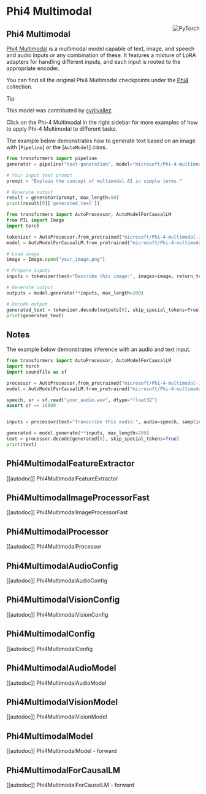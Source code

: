 <!--Copyright 2025 The HuggingFace Team. All rights reserved.
Licensed under the Apache License, Version 2.0 (the "License"); you may not use this file except in compliance with
the License. You may obtain a copy of the License at
http://www.apache.org/licenses/LICENSE-2.0
Unless required by applicable law or agreed to in writing, software distributed under the License is distributed on
an "AS IS" BASIS, WITHOUT WARRANTIES OR CONDITIONS OF ANY KIND, either express or implied. See the License for the
specific language governing permissions and limitations under the License.
⚠️ Note that this file is in Markdown but contain specific syntax for our doc-builder (similar to MDX) that may not be
rendered properly in your Markdown viewer.
-->

# Phi4 Multimodal
<div style="float: right;">
  <div class="flex flex-wrap space-x-1">
    <img alt="PyTorch" src="https://img.shields.io/badge/PyTorch-EE4C2C?logo=pytorch&logoColor=white&style=flat">
  </div>
</div>

## Phi4 Multimodal

[Phi4 Multimodal](https://huggingface.co/papers/2503.01743) is a multimodal model capable of text, image, and speech and audio inputs or any combination of these. It features a mixture of LoRA adapters for handling different inputs, and each input is routed to the appropriate encoder.

You can find all the original Phi4 Multimodal checkpoints under the [Phi4](https://huggingface.co/collections/microsoft/phi-4-677e9380e514feb5577a40e4) collection.

> [!TIP]
> This model was contributed by [cyrilvallez](https://huggingface.co/cyrilvallez).
>
> Click on the Phi-4 Multimodal in the right sidebar for more examples of how to apply Phi-4 Multimodal to different tasks.

The example below demonstrates how to generate text based on an image with [`Pipeline`] or the [`AutoModel`] class.

<hfoptions id="usage">
<hfoption id="Pipeline">

```python
from transformers import pipeline
generator = pipeline("text-generation", model="microsoft/Phi-4-multimodal-instruct", torch_dtype="auto", device=0)

# Your input text prompt
prompt = "Explain the concept of multimodal AI in simple terms."

# Generate output
result = generator(prompt, max_length=50)
print(result[0]['generated_text'])
```

</hfoption>
<hfoption id="AutoModel">

```python
from transformers import AutoProcessor, AutoModelForCausalLM
from PIL import Image
import torch

tokenizer = AutoProcessor.from_pretrained("microsoft/Phi-4-multimodal-instruct")
model = AutoModelForCausalLM.from_pretrained("microsoft/Phi-4-multimodal-instruct", torch_dtype=torch.bfloat16).to("cuda")

# Load image
image = Image.open("your_image.png")

# Prepare inputs
inputs = tokenizer(text="Describe this image:", images=image, return_tensors="pt").to("cuda")

# Generate output
outputs = model.generate(**inputs, max_length=200)

# Decode output
generated_text = tokenizer.decode(outputs[0], skip_special_tokens=True)
print(generated_text)
```

## Notes

The example below demonstrates inference with an audio and text input.

```py
from transformers import AutoProcessor, AutoModelForCausalLM
import torch
import soundfile as sf

processor = AutoProcessor.from_pretrained("microsoft/Phi-4-multimodal-instruct", trust_remote_code=True)
model = AutoModelForCausalLM.from_pretrained("microsoft/Phi-4-multimodal-instruct", torch_dtype=torch.bfloat16).to("cuda")

speech, sr = sf.read("your_audio.wav", dtype="float32")
assert sr == 16000  


inputs = processor(text="Transcribe this audio:", audio=speech, sampling_rate=sr, return_tensors="pt").to("cuda")

generated = model.generate(**inputs, max_length=200)
text = processor.decode(generated[0], skip_special_tokens=True)
print(text)

```

## Phi4MultimodalFeatureExtractor

[[autodoc]] Phi4MultimodalFeatureExtractor

## Phi4MultimodalImageProcessorFast

[[autodoc]] Phi4MultimodalImageProcessorFast

## Phi4MultimodalProcessor

[[autodoc]] Phi4MultimodalProcessor

## Phi4MultimodalAudioConfig

[[autodoc]] Phi4MultimodalAudioConfig

## Phi4MultimodalVisionConfig

[[autodoc]] Phi4MultimodalVisionConfig

## Phi4MultimodalConfig

[[autodoc]] Phi4MultimodalConfig

## Phi4MultimodalAudioModel

[[autodoc]] Phi4MultimodalAudioModel

## Phi4MultimodalVisionModel

[[autodoc]] Phi4MultimodalVisionModel

## Phi4MultimodalModel

[[autodoc]] Phi4MultimodalModel
    - forward

## Phi4MultimodalForCausalLM

[[autodoc]] Phi4MultimodalForCausalLM
    - forward
